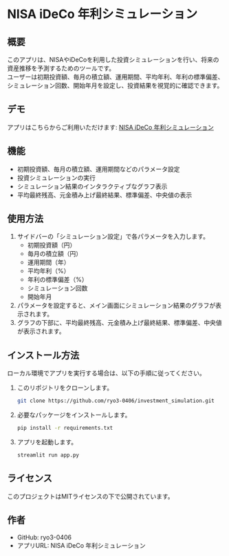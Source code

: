 # NISA iDeCo 年利シミュレーション

## 概要
このアプリは、NISAやiDeCoを利用した投資シミュレーションを行い、将来の資産推移を予測するためのツールです。  
ユーザーは初期投資額、毎月の積立額、運用期間、平均年利、年利の標準偏差、シミュレーション回数、開始年月を設定し、投資結果を視覚的に確認できます。

## デモ
アプリはこちらからご利用いただけます: [NISA iDeCo 年利シミュレーション](https://investmentsimulation-sl65wfxywsvo5j9ptqr3zx.streamlit.app/)

## 機能
- 初期投資額、毎月の積立額、運用期間などのパラメータ設定
- 投資シミュレーションの実行
- シミュレーション結果のインタラクティブなグラフ表示
- 平均最終残高、元金積み上げ最終結果、標準偏差、中央値の表示

## 使用方法
1. サイドバーの「シミュレーション設定」で各パラメータを入力します。
   - 初期投資額（円）
   - 毎月の積立額（円）
   - 運用期間（年）
   - 平均年利（%）
   - 年利の標準偏差（%）
   - シミュレーション回数
   - 開始年月
2. パラメータを設定すると、メイン画面にシミュレーション結果のグラフが表示されます。
3. グラフの下部に、平均最終残高、元金積み上げ最終結果、標準偏差、中央値が表示されます。

## インストール方法
ローカル環境でアプリを実行する場合は、以下の手順に従ってください。

1. このリポジトリをクローンします。
   ```bash
   git clone https://github.com/ryo3-0406/investment_simulation.git
   ```

2. 必要なパッケージをインストールします。
   ```bash
   pip install -r requirements.txt
   ```

3. アプリを起動します。
   ```bash
   streamlit run app.py
   ```

## ライセンス
このプロジェクトはMITライセンスの下で公開されています。

## 作者
- GitHub: ryo3-0406
- アプリURL: NISA iDeCo 年利シミュレーション


